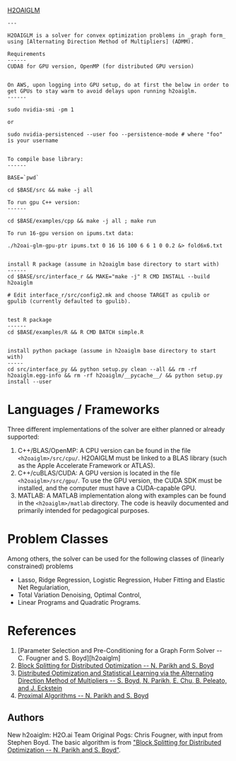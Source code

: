 [H2OAIGLM](https://github.com/h2oai/h2oaiglm)

```text
---

H2OAIGLM is a solver for convex optimization problems in _graph form_ using [Alternating Direction Method of Multipliers] (ADMM).

Requirements
------
CUDA8 for GPU version, OpenMP (for distributed GPU version)


On AWS, upon logging into GPU setup, do at first the below in order to get GPUs to stay warm to avoid delays upon running h2oaiglm.
------

sudo nvidia-smi -pm 1

or

sudo nvidia-persistenced --user foo --persistence-mode # where "foo" is your username


To compile base library:
------

BASE=`pwd`

cd $BASE/src && make -j all

To run gpu C++ version:
------

cd $BASE/examples/cpp && make -j all ; make run

To run 16-gpu version on ipums.txt data:

./h2oai-glm-gpu-ptr ipums.txt 0 16 16 100 6 6 1 0 0.2 &> fold6x6.txt


install R package (assume in h2oaiglm base directory to start with)
------
cd $BASE/src/interface_r && MAKE="make -j" R CMD INSTALL --build h2oaiglm

# Edit interface_r/src/config2.mk and choose TARGET as cpulib or gpulib (currently defaulted to gpulib).


test R package
------
cd $BASE/examples/R && R CMD BATCH simple.R


install python package (assume in h2oaiglm base directory to start with)
-----
cd src/interface_py && python setup.py clean --all && rm -rf h2oaiglm.egg-info && rm -rf h2oaiglm/__pycache__/ && python setup.py install --user

```

Languages / Frameworks
======================
Three different implementations of the solver are either planned or already supported:

  1. C++/BLAS/OpenMP: A CPU version can be found in the file `<h2oaiglm>/src/cpu/`. H2OAIGLM must be linked to a BLAS library (such as the Apple Accelerate Framework or ATLAS).
  2. C++/cuBLAS/CUDA: A GPU version is located in the file `<h2oaiglm>/src/gpu/`. To use the GPU version, the CUDA SDK must be installed, and the computer must have a CUDA-capable GPU.
  3. MATLAB: A MATLAB implementation along with examples can be found in the `<h2oaiglm>/matlab` directory. The code is heavily documented and primarily intended for pedagogical purposes.


Problem Classes
===============

Among others, the solver can be used for the following classes of (linearly constrained) problems

  + Lasso, Ridge Regression, Logistic Regression, Huber Fitting and Elastic Net Regulariation,
  + Total Variation Denoising, Optimal Control,
  + Linear Programs and Quadratic Programs.


References
==========
1. [Parameter Selection and Pre-Conditioning for a Graph Form Solver -- C. Fougner and S. Boyd][h2oaiglm]
2. [Block Splitting for Distributed Optimization -- N. Parikh and S. Boyd][block_splitting]
3. [Distributed Optimization and Statistical Learning via the Alternating Direction Method of Multipliers -- S. Boyd, N. Parikh, E. Chu, B. Peleato, and J. Eckstein][admm_distr_stats]
4. [Proximal Algorithms -- N. Parikh and S. Boyd][prox_algs]


[pogs]: http://stanford.edu/~boyd/papers/pogs.html "Parameter Selection and Pre-Conditioning for a Graph Form Solver -- C. Fougner and S. Boyd"

[block_splitting]: http://www.stanford.edu/~boyd/papers/block_splitting.html "Block Splitting for Distributed Optimization -- N. Parikh and S. Boyd"

[admm_distr_stats]: http://www.stanford.edu/~boyd/papers/block_splitting.html "Distributed Optimization and Statistical Learning via the Alternating Direction Method of Multipliers -- S. Boyd, N. Parikh, E. Chu, B. Peleato, and J. Eckstein"

[prox_algs]: http://www.stanford.edu/~boyd/papers/prox_algs.html "Proximal Algorithms -- N. Parikh and S. Boyd"


Authors
------
New h2oaiglm: H2O.ai Team
Original Pogs: Chris Fougner, with input from Stephen Boyd. The basic algorithm is from ["Block Splitting for Distributed Optimization -- N. Parikh and S. Boyd"][block_splitting].






